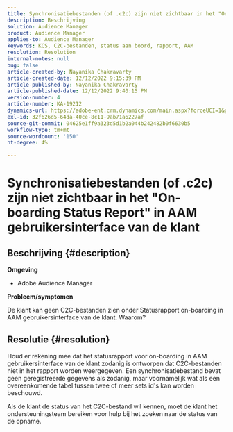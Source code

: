 ```yaml
---
title: Synchronisatiebestanden (of .c2c) zijn niet zichtbaar in het "On-boarding Status Report" in AAM gebruikersinterface van de klant
description: Beschrijving
solution: Audience Manager
product: Audience Manager
applies-to: Audience Manager
keywords: KCS, C2C-bestanden, status aan boord, rapport, AAM
resolution: Resolution
internal-notes: null
bug: false
article-created-by: Nayanika Chakravarty
article-created-date: 12/12/2022 9:15:39 PM
article-published-by: Nayanika Chakravarty
article-published-date: 12/12/2022 9:40:15 PM
version-number: 4
article-number: KA-19212
dynamics-url: https://adobe-ent.crm.dynamics.com/main.aspx?forceUCI=1&pagetype=entityrecord&etn=knowledgearticle&id=b082b21e-627a-ed11-81ac-6045bd006b25
exl-id: 32f626d5-64da-40ce-8c11-9ab71a6227af
source-git-commit: 04625e1ff9a323d5d1b2a044b242482b0f6630b5
workflow-type: tm+mt
source-wordcount: '150'
ht-degree: 4%

---
```


# Synchronisatiebestanden (of .c2c) zijn niet zichtbaar in het &quot;On-boarding Status Report&quot; in AAM gebruikersinterface van de klant

## Beschrijving {#description}


<b>Omgeving</b>

- Adobe Audience Manager

<b>Probleem/symptomen</b>

De klant kan geen C2C-bestanden zien onder Statusrapport on-boarding in AAM gebruikersinterface van de klant. Waarom?


## Resolutie {#resolution}


Houd er rekening mee dat het statusrapport voor on-boarding in AAM gebruikersinterface van de klant zodanig is ontworpen dat C2C-bestanden niet in het rapport worden weergegeven. Een synchronisatiebestand bevat geen geregistreerde gegevens als zodanig, maar voornamelijk wat als een overeenkomende tabel tussen twee of meer sets id&#39;s kan worden beschouwd.

Als de klant de status van het C2C-bestand wil kennen, moet de klant het ondersteuningsteam bereiken voor hulp bij het zoeken naar de status van de opname.
